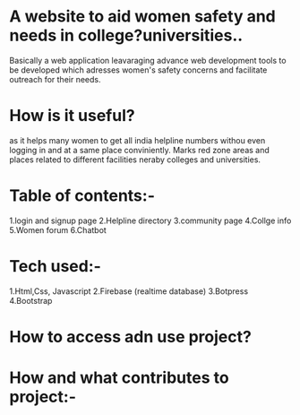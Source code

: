  # A website to aid women safety and needs in college?universities..
Basically a web application leavaraging advance web development tools to be developed which adresses women's safety concerns and 
facilitate outreach for their needs.
# How is it useful?
as it  helps many women to get all india helpline numbers withou even logging in and at a same place conviniently.
Marks red zone areas and places related to different facilities neraby colleges and universities.

# Table of contents:-
1.login and signup page
2.Helpline directory
3.community page
4.Collge info
5.Women forum
6.Chatbot

# Tech used:-
1.Html,Css, Javascript
2.Firebase (realtime database)
3.Botpress
4.Bootstrap

# How to access adn use project?


# How and what contributes to project:-




